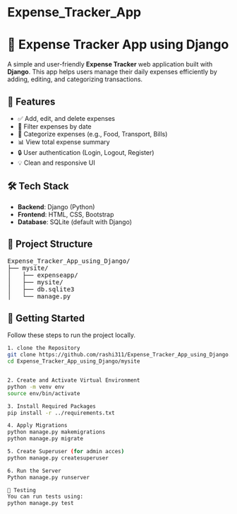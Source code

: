 # Expense_Tracker_App
# 💸 Expense Tracker App using Django

A simple and user-friendly **Expense Tracker** web application built with **Django**. This app helps users manage their daily expenses efficiently by adding, editing, and categorizing transactions.

## 📌 Features

- ✅ Add, edit, and delete expenses
- 📅 Filter expenses by date
- 💼 Categorize expenses (e.g., Food, Transport, Bills)
- 📊 View total expense summary
- 🔒 User authentication (Login, Logout, Register)
- 💡 Clean and responsive UI

## 🛠️ Tech Stack

- **Backend**: Django (Python)
- **Frontend**: HTML, CSS, Bootstrap
- **Database**: SQLite (default with Django)

## 📂 Project Structure

<pre>
Expense_Tracker_App_using_Django/
├── mysite/
│   ├── expenseapp/
│   ├── mysite/
│   ├── db.sqlite3
│   └── manage.py
</pre>


## 🚀 Getting Started

Follow these steps to run the project locally.

```bash
1. clone the Repository
git clone https://github.com/rashi311/Expense_Tracker_App_using_Django.git
cd Expense_Tracker_App_using_Django/mysite


2. Create and Activate Virtual Environment
python -m venv env
source env/bin/activate

3. Install Required Packages
pip install -r ../requirements.txt

4. Apply Migrations
python manage.py makemigrations
python manage.py migrate

5. Create Superuser (for admin acces)
python manage.py createsuperuser

6. Run the Server
Python manage.py runserver

🧪 Testing
You can run tests using:
python manage.py test








































